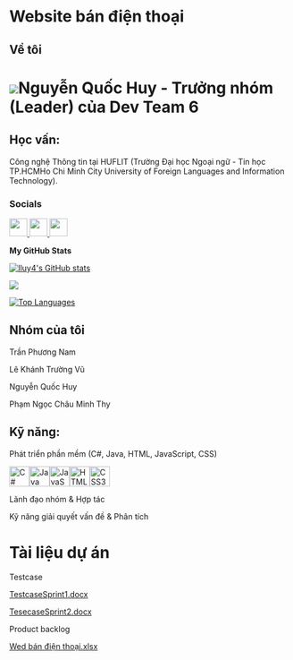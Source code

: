 # Website bán điện thoại


## Về tôi


![](https://user-images.githubusercontent.com/18350557/176309783-0785949b-9127-417c-8b55-ab5a4333674e.gif)Nguyễn Quốc Huy - Trưởng nhóm (Leader) của Dev Team 6
=========================================================================================================================
## Học vấn:

Công nghệ Thông tin tại HUFLIT (Trường Đại học Ngoại ngữ - Tin học TP.HCMHo Chi Minh City University of Foreign Languages and Information Technology).
### Socials

<p align="left"> <a href="https://www.github.com/lluy4" target="_blank" rel="noreferrer"> <picture> <source media="(prefers-color-scheme: dark)" srcset="https://raw.githubusercontent.com/danielcranney/readme-generator/main/public/icons/socials/github-dark.svg" /> <source media="(prefers-color-scheme: light)" srcset="https://raw.githubusercontent.com/danielcranney/readme-generator/main/public/icons/socials/github.svg" /> <img src="https://raw.githubusercontent.com/danielcranney/readme-generator/main/public/icons/socials/github.svg" width="32" height="32" /> </picture> </a> <a href="https://www.x.com/lluy4" target="_blank" rel="noreferrer"> <picture> <source media="(prefers-color-scheme: dark)" srcset="https://raw.githubusercontent.com/danielcranney/readme-generator/main/public/icons/socials/twitter-dark.svg" /> <source media="(prefers-color-scheme: light)" srcset="https://raw.githubusercontent.com/danielcranney/readme-generator/main/public/icons/socials/twitter.svg" /> <img src="https://raw.githubusercontent.com/danielcranney/readme-generator/main/public/icons/socials/twitter.svg" width="32" height="32" /> </picture> </a> <a href="https://www.threads.net/@lluy4" target="_blank" rel="noreferrer"> <picture> <source media="(prefers-color-scheme: dark)" srcset="https://raw.githubusercontent.com/danielcranney/readme-generator/main/public/icons/socials/threads-dark.svg" /> <source media="(prefers-color-scheme: light)" srcset="https://raw.githubusercontent.com/danielcranney/readme-generator/main/public/icons/socials/threads.svg" /> <img src="https://raw.githubusercontent.com/danielcranney/readme-generator/main/public/icons/socials/threads.svg" width="32" height="32" /> </picture> </a></p>


<b>My GitHub Stats</b>

<a href="http://www.github.com/lluy4"><img src="https://github-readme-stats.vercel.app/api?username=lluy4&show_icons=true&hide=&count_private=true&title_color=3382ed&text_color=000000&icon_color=3382ed&bg_color=ffffff&hide_border=true&show_icons=true" alt="lluy4's GitHub stats" /></a>

<a href="http://www.github.com/lluy4"><img src="https://github-readme-streak-stats.herokuapp.com/?user=lluy4&stroke=000000&background=ffffff&ring=3382ed&fire=3382ed&currStreakNum=000000&currStreakLabel=3382ed&sideNums=000000&sideLabels=000000&dates=000000&hide_border=true" /></a>

<a href="https://github.com/lluy4" align="left"><img src="https://github-readme-stats.vercel.app/api/top-langs/?username=lluy4&langs_count=10&title_color=3382ed&text_color=000000&icon_color=3382ed&bg_color=ffffff&hide_border=true&locale=en&custom_title=Top%20%Languages" alt="Top Languages" /></a>

## Nhóm của tôi

Trần Phương Nam

Lê Khánh Trường Vũ

Nguyễn Quốc Huy

Phạm Ngọc Châu Minh Thy

## Kỹ năng:

Phát triển phần mềm (C#, Java, HTML, JavaScript, CSS) <p align="left">

<a href="https://docs.microsoft.com/en-us/dotnet/csharp/" target="_blank" rel="noreferrer"><img src="https://raw.githubusercontent.com/danielcranney/readme-generator/main/public/icons/skills/csharp-colored.svg" width="36" height="36" alt="C#" /></a><a href="https://www.oracle.com/java/" target="_blank" rel="noreferrer"><img src="https://raw.githubusercontent.com/danielcranney/readme-generator/main/public/icons/skills/java-colored.svg" width="36" height="36" alt="Java" /></a><a href="https://developer.mozilla.org/en-US/docs/Web/JavaScript" target="_blank" rel="noreferrer"><img src="https://raw.githubusercontent.com/danielcranney/readme-generator/main/public/icons/skills/javascript-colored.svg" width="36" height="36" alt="JavaScript" /></a><a href="https://developer.mozilla.org/en-US/docs/Glossary/HTML5" target="_blank" rel="noreferrer"><img src="https://raw.githubusercontent.com/danielcranney/readme-generator/main/public/icons/skills/html5-colored.svg" width="36" height="36" alt="HTML5" /></a><a href="https://www.w3.org/TR/CSS/#css" target="_blank" rel="noreferrer"><img src="https://raw.githubusercontent.com/danielcranney/readme-generator/main/public/icons/skills/css3-colored.svg" width="36" height="36" alt="CSS3" /></a>
</p>


Lãnh đạo nhóm & Hợp tác

Kỹ năng giải quyết vấn đề & Phân tích

# Tài liệu dự án

Testcase 
  
  [TestcaseSprint1.docx](https://github.com/user-attachments/files/17429624/TestcaseSprint1.docx)
  
  [TesecaseSprint2.docx](https://github.com/user-attachments/files/17429629/TesecaseSprint2.docx)

  Product backlog 
  
  [Wed bán điện thoại.xlsx](https://github.com/user-attachments/files/17429729/Wed.ban.di.n.tho.i.xlsx)
